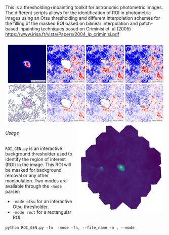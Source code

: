 This is a thresholding+inpainting toolkit for astronomic photometric images. The different scripts allows for the identification of ROI in photometric images using an Otsu thresholding and different interpolation schemes for the filling of the masked ROI based on bilinear interpolation and patch-based inpainting techniques based on Criminisi et. al (2005) https://www.irisa.fr/vista/Papers/2004_ip_criminisi.pdf 

![Comparision](/images/out.jpg)
<img align="right" src="images/ROI_GEN.gif" width="276" height="276">
###### Usage
`ROI_GEN.py` is an interactive background thresholder used to identify the region of interest (ROI) in the image. This ROI will be masked for background removal or any other manipulation. Two modes are available through the `-mode` parser:
  - `-mode otsu` for an interactive Otsu thresholder.
  - `-mode rect` for a rectangular ROI.

`python ROI_GEN.py -fn  -mode
  -fn, --file_name
  -m , --mode`
